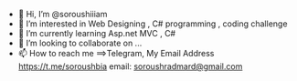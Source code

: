 - 👋 Hi, I’m @soroushiiiam
- 👀 I’m interested in Web Designing , C# programming , coding challenge
- 🌱 I’m currently learning Asp.net MVC , C#
- 💞️ I’m looking to collaborate on ...
- 📫 How to reach me ==>Telegram, My Email Address
https://t.me/soroushbia
email: soroushradmard@gmail.com

<!---
soroushiiiam/soroushiiiam is a ✨ special ✨ repository because its `README.md` (this file) appears on your GitHub profile.
You can click the Preview link to take a look at your changes.
--->
